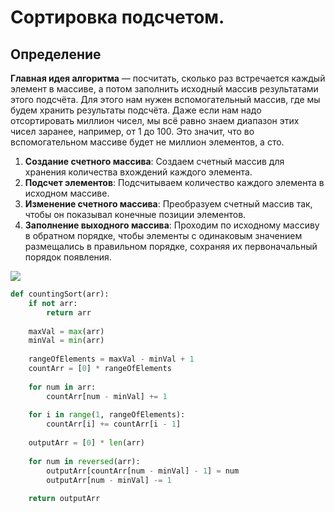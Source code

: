 # Сортировка подсчетом.

## Определение

**Главная идея алгоритма** — посчитать, сколько раз встречается каждый элемент в массиве, а потом заполнить исходный массив результатами этого подсчёта. Для этого нам нужен вспомогательный массив, где мы будем хранить результаты подсчёта. Даже если нам надо отсортировать миллион чисел, мы всё равно знаем диапазон этих чисел заранее, например, от 1 до 100. Это значит, что во вспомогательном массиве будет не миллион элементов, а сто.

1) **Создание счетного массива**: Создаем счетный массив для хранения количества вхождений каждого элемента.
2) **Подсчет элементов**: Подсчитываем количество каждого элемента в исходном массиве.
3) **Изменение счетного массива**: Преобразуем счетный массив так, чтобы он показывал конечные позиции элементов.
4) **Заполнение выходного массива**: Проходим по исходному массиву в обратном порядке, чтобы элементы с одинаковым значением размещались в правильном порядке, сохраняя их первоначальный порядок появления.

![](https://lh7-us.googleusercontent.com/docsz/AD_4nXclqp1Y0NfazcMem68mWp7k5QhV2O6nvQafW9ek4Ku9ReRbkY0ut6qcOC3hBjN7A2EHl3sikx_g1kVt0he9lm9RedOAsZHDBTph2EiMOfZqTxccgRaiH_hbpanycu3IgAPRieH5QZrITnpsrd6WHqXq9Qk?key=9gziK4gT-jwK64_BpOeehQ)

```python
def countingSort(arr):  
    if not arr:  
        return arr  
	  
    maxVal = max(arr)  
    minVal = min(arr)  
	  
    rangeOfElements = maxVal - minVal + 1  
    countArr = [0] * rangeOfElements  
	  
    for num in arr:  
        countArr[num - minVal] += 1  
	  
    for i in range(1, rangeOfElements):  
        countArr[i] += countArr[i - 1]  
	  
    outputArr = [0] * len(arr)  
	  
    for num in reversed(arr):  
        outputArr[countArr[num - minVal] - 1] = num  
        outputArr[num - minVal] -= 1  
	  
    return outputArr
```



